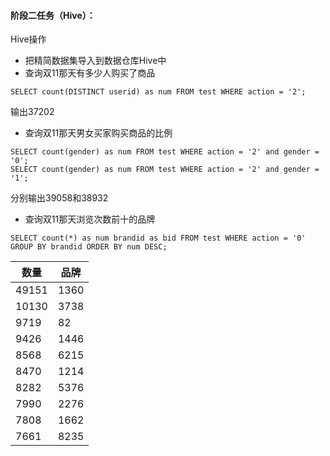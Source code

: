 #### 阶段二任务（Hive）：

Hive操作
* 把精简数据集导入到数据仓库Hive中
* 查询双11那天有多少人购买了商品
```
SELECT count(DISTINCT userid) as num FROM test WHERE action = '2';
```
输出37202
* 查询双11那天男女买家购买商品的比例
```
SELECT count(gender) as num FROM test WHERE action = '2' and gender = '0';
SELECT count(gender) as num FROM test WHERE action = '2' and gender = '1';
```
分别输出39058和38932
* 查询双11那天浏览次数前十的品牌
```
SELECT count(*) as num brandid as bid FROM test WHERE action = '0' GROUP BY brandid ORDER BY num DESC;
```

|数量|品牌|
|----|----|
|49151|1360|
|10130|3738|
|9719|82|
|9426|1446|
|8568|6215|
|8470|1214|
|8282|5376|
|7990|2276|
|7808|1662|
|7661|8235|

